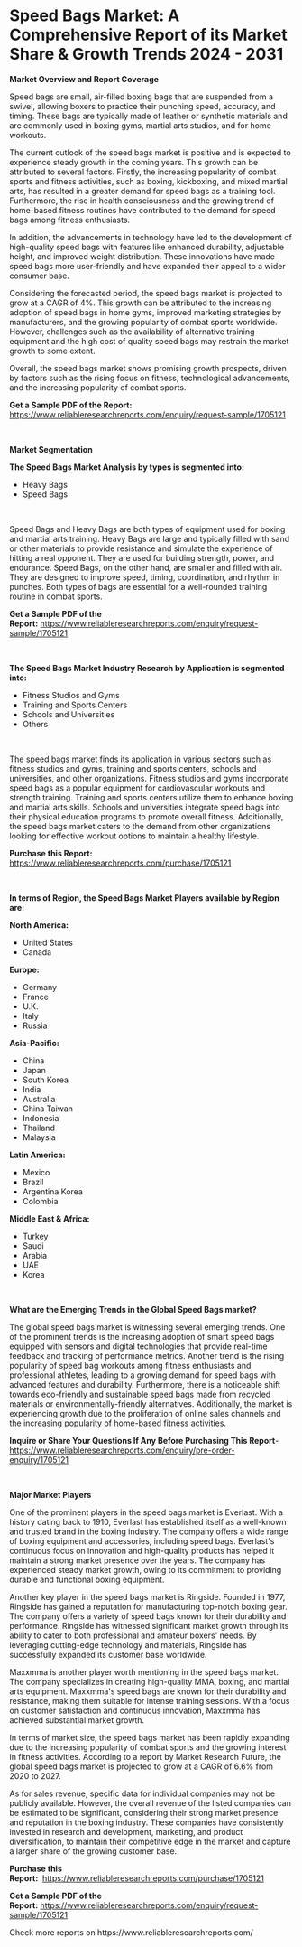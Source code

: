 <p><h1>Speed Bags Market: A Comprehensive Report of its Market Share & Growth Trends 2024 - 2031</h1></p><p><strong>Market Overview and Report Coverage</strong></p>
<p><p>Speed bags are small, air-filled boxing bags that are suspended from a swivel, allowing boxers to practice their punching speed, accuracy, and timing. These bags are typically made of leather or synthetic materials and are commonly used in boxing gyms, martial arts studios, and for home workouts.</p><p>The current outlook of the speed bags market is positive and is expected to experience steady growth in the coming years. This growth can be attributed to several factors. Firstly, the increasing popularity of combat sports and fitness activities, such as boxing, kickboxing, and mixed martial arts, has resulted in a greater demand for speed bags as a training tool. Furthermore, the rise in health consciousness and the growing trend of home-based fitness routines have contributed to the demand for speed bags among fitness enthusiasts.</p><p>In addition, the advancements in technology have led to the development of high-quality speed bags with features like enhanced durability, adjustable height, and improved weight distribution. These innovations have made speed bags more user-friendly and have expanded their appeal to a wider consumer base.</p><p>Considering the forecasted period, the speed bags market is projected to grow at a CAGR of 4%. This growth can be attributed to the increasing adoption of speed bags in home gyms, improved marketing strategies by manufacturers, and the growing popularity of combat sports worldwide. However, challenges such as the availability of alternative training equipment and the high cost of quality speed bags may restrain the market growth to some extent.</p><p>Overall, the speed bags market shows promising growth prospects, driven by factors such as the rising focus on fitness, technological advancements, and the increasing popularity of combat sports.</p></p>
<p><strong>Get a Sample PDF of the Report:</strong> <a href="https://www.reliableresearchreports.com/enquiry/request-sample/1705121">https://www.reliableresearchreports.com/enquiry/request-sample/1705121</a></p>
<p>&nbsp;</p>
<p><strong>Market Segmentation</strong></p>
<p><strong>The Speed Bags Market Analysis by types is segmented into:</strong></p>
<p><ul><li>Heavy Bags</li><li>Speed Bags</li></ul></p>
<p>&nbsp;</p>
<p><p>Speed Bags and Heavy Bags are both types of equipment used for boxing and martial arts training. Heavy Bags are large and typically filled with sand or other materials to provide resistance and simulate the experience of hitting a real opponent. They are used for building strength, power, and endurance. Speed Bags, on the other hand, are smaller and filled with air. They are designed to improve speed, timing, coordination, and rhythm in punches. Both types of bags are essential for a well-rounded training routine in combat sports.</p></p>
<p><strong>Get a Sample PDF of the Report:</strong>&nbsp;<a href="https://www.reliableresearchreports.com/enquiry/request-sample/1705121">https://www.reliableresearchreports.com/enquiry/request-sample/1705121</a></p>
<p>&nbsp;</p>
<p><strong>The Speed Bags Market Industry Research by Application is segmented into:</strong></p>
<p><ul><li>Fitness Studios and Gyms</li><li>Training and Sports Centers</li><li>Schools and Universities</li><li>Others</li></ul></p>
<p>&nbsp;</p>
<p><p>The speed bags market finds its application in various sectors such as fitness studios and gyms, training and sports centers, schools and universities, and other organizations. Fitness studios and gyms incorporate speed bags as a popular equipment for cardiovascular workouts and strength training. Training and sports centers utilize them to enhance boxing and martial arts skills. Schools and universities integrate speed bags into their physical education programs to promote overall fitness. Additionally, the speed bags market caters to the demand from other organizations looking for effective workout options to maintain a healthy lifestyle.</p></p>
<p><strong>Purchase this Report:</strong>&nbsp; <a href="https://www.reliableresearchreports.com/purchase/1705121">https://www.reliableresearchreports.com/purchase/1705121</a></p>
<p>&nbsp;</p>
<p><strong>In terms of Region, the Speed Bags Market Players available by Region are:</strong></p>
<p>
    <p> <strong> North America: </strong>
        <ul>
            <li>United States</li>
            <li>Canada</li>
        </ul>
        </p> 
    <p> <strong> Europe: </strong>
        <ul>
            <li>Germany</li>
            <li>France</li>
            <li>U.K.</li>
            <li>Italy</li>
            <li>Russia</li>
        </ul>
        </p> 
    <p> <strong> Asia-Pacific: </strong>
        <ul>
            <li>China</li>
            <li>Japan</li>
            <li>South Korea</li>
            <li>India</li>
            <li>Australia</li>
            <li>China Taiwan</li>
            <li>Indonesia</li>
            <li>Thailand</li>
            <li>Malaysia</li>
        </ul>
        </p> 
    <p> <strong> Latin America: </strong>
        <ul>
            <li>Mexico</li>
            <li>Brazil</li>
            <li>Argentina Korea</li>
            <li>Colombia</li>
        </ul>
        </p> 
    <p> <strong> Middle East & Africa: </strong>
        <ul>
            <li>Turkey</li>
            <li>Saudi</li>
            <li>Arabia</li>
            <li>UAE</li>
            <li>Korea</li>
        </ul>
    </p>
    </p>
<p>&nbsp;</p>
<p><strong>What are the Emerging Trends in the Global Speed Bags market?</strong></p>
<p><p>The global speed bags market is witnessing several emerging trends. One of the prominent trends is the increasing adoption of smart speed bags equipped with sensors and digital technologies that provide real-time feedback and tracking of performance metrics. Another trend is the rising popularity of speed bag workouts among fitness enthusiasts and professional athletes, leading to a growing demand for speed bags with advanced features and durability. Furthermore, there is a noticeable shift towards eco-friendly and sustainable speed bags made from recycled materials or environmentally-friendly alternatives. Additionally, the market is experiencing growth due to the proliferation of online sales channels and the increasing popularity of home-based fitness activities.</p></p>
<p><strong>Inquire or Share Your Questions If Any Before Purchasing This Report</strong>- <a href="https://www.reliableresearchreports.com/enquiry/pre-order-enquiry/1705121">https://www.reliableresearchreports.com/enquiry/pre-order-enquiry/1705121</a></p>
<p>&nbsp;</p>
<p><strong>Major Market Players</strong></p>
<p><p>One of the prominent players in the speed bags market is Everlast. With a history dating back to 1910, Everlast has established itself as a well-known and trusted brand in the boxing industry. The company offers a wide range of boxing equipment and accessories, including speed bags. Everlast's continuous focus on innovation and high-quality products has helped it maintain a strong market presence over the years. The company has experienced steady market growth, owing to its commitment to providing durable and functional boxing equipment.</p><p>Another key player in the speed bags market is Ringside. Founded in 1977, Ringside has gained a reputation for manufacturing top-notch boxing gear. The company offers a variety of speed bags known for their durability and performance. Ringside has witnessed significant market growth through its ability to cater to both professional and amateur boxers' needs. By leveraging cutting-edge technology and materials, Ringside has successfully expanded its customer base worldwide.</p><p>Maxxmma is another player worth mentioning in the speed bags market. The company specializes in creating high-quality MMA, boxing, and martial arts equipment. Maxxmma's speed bags are known for their durability and resistance, making them suitable for intense training sessions. With a focus on customer satisfaction and continuous innovation, Maxxmma has achieved substantial market growth.</p><p>In terms of market size, the speed bags market has been rapidly expanding due to the increasing popularity of combat sports and the growing interest in fitness activities. According to a report by Market Research Future, the global speed bags market is projected to grow at a CAGR of 6.6% from 2020 to 2027.</p><p>As for sales revenue, specific data for individual companies may not be publicly available. However, the overall revenue of the listed companies can be estimated to be significant, considering their strong market presence and reputation in the boxing industry. These companies have consistently invested in research and development, marketing, and product diversification, to maintain their competitive edge in the market and capture a larger share of the growing customer base.</p></p>
<p><strong>Purchase this Report:</strong>&nbsp;&nbsp;<a href="https://www.reliableresearchreports.com/purchase/1705121">https://www.reliableresearchreports.com/purchase/1705121</a></p>
<p></p>
<p><strong>Get a Sample PDF of the Report:</strong>&nbsp;<a href="https://www.reliableresearchreports.com/enquiry/request-sample/1705121">https://www.reliableresearchreports.com/enquiry/request-sample/1705121</a></p>
<p>Check more reports on https://www.reliableresearchreports.com/</p>